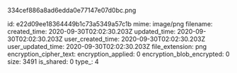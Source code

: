 334cef886a8ad6edda0e77147e07d0bc.png

id: e22d09ee18364449b1c73a5349a57c1b
mime: image/png
filename: 
created_time: 2020-09-30T02:02:30.203Z
updated_time: 2020-09-30T02:02:30.203Z
user_created_time: 2020-09-30T02:02:30.203Z
user_updated_time: 2020-09-30T02:02:30.203Z
file_extension: png
encryption_cipher_text: 
encryption_applied: 0
encryption_blob_encrypted: 0
size: 3491
is_shared: 0
type_: 4